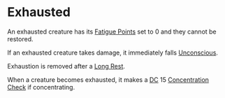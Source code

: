 # Exhausted

An exhausted creature has its [Fatigue Points](../../Player%20Characters/Derived%20Statistics/Fatigue%20Points.md) set to 0 and they cannot be restored.

If an exhausted creature takes damage, it immediately falls [Unconscious](Unconscious.md).

Exhaustion is removed after a [Long Rest](../Core%20Procedures/Resting.md#Long%20Rest).

When a creature becomes exhausted, it makes a [DC](../Core%20Procedures/DC.md) 15 [Concentration](../../Magic/Spells/Concentration.md) [Check](../Core%20Procedures/Check.md) if concentrating.

